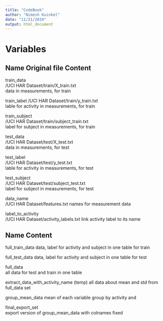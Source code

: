 ```yaml
---
title: "CodeBook"
author: "Nimesh Kuinkel"
date: "11/21/2019"
output: html_document
---
```


# Variables

## Name	Original file	Content

train_data	
/UCI HAR Dataset/train/X_train.txt	
data in measurements, for train



train_label	
/UCI HAR Dataset/train/y_train.txt	
lable for activity in measurements, for train


train_subject	
/UCI HAR Dataset/train/subject_train.txt	
label for subject in measurements, for train


test_data	
/UCI HAR Dataset/test/X_test.txt	
data in measurements, for test

test_label	
/UCI HAR Dataset/test/y_test.txt	
lable for activity in measurements, for test


test_subject	
/UCI HAR Dataset/test/subject_test.txt	
label for subject in measurements, for test

data_name	
/UCI HAR Dataset/features.txt
names for measurement data

label_to_activity	
/UCI HAR Dataset/activity_labels.txt
link activity label to its name


## Name	Content

full_train_data	data,
label for activity and subject in one table for train

full_test_data	data, 
label for activity and subject in one table for test

full_data	
all data for test and train in one table


extract_data_with_activity_name (temp)
all data about mean and std from full_data set

group_mean_data
mean of each variable group by activity and 

final_export_set	
export version of group_mean_data with colnames fixed